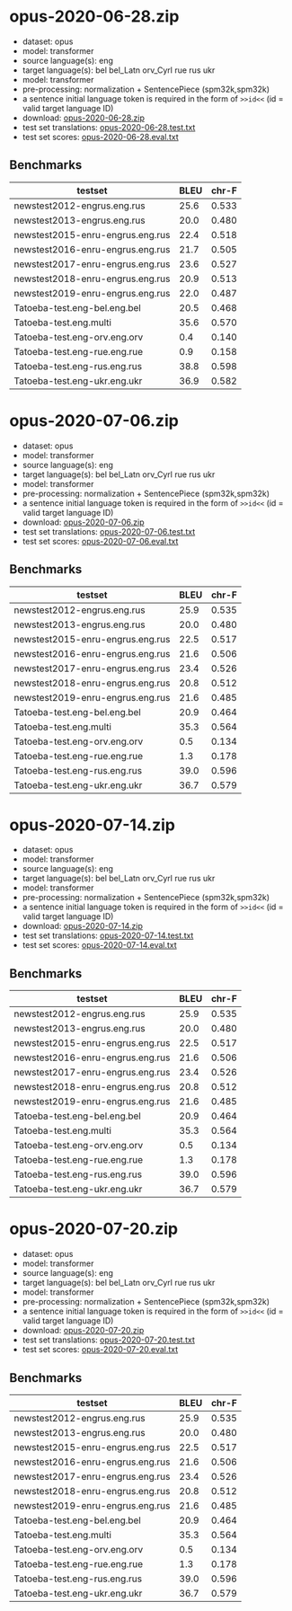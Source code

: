 # opus-2020-06-28.zip

* dataset: opus
* model: transformer
* source language(s): eng
* target language(s): bel bel_Latn orv_Cyrl rue rus ukr
* model: transformer
* pre-processing: normalization + SentencePiece (spm32k,spm32k)
* a sentence initial language token is required in the form of `>>id<<` (id = valid target language ID)
* download: [opus-2020-06-28.zip](https://object.pouta.csc.fi/Tatoeba-MT-models/eng-zle/opus-2020-06-28.zip)
* test set translations: [opus-2020-06-28.test.txt](https://object.pouta.csc.fi/Tatoeba-MT-models/eng-zle/opus-2020-06-28.test.txt)
* test set scores: [opus-2020-06-28.eval.txt](https://object.pouta.csc.fi/Tatoeba-MT-models/eng-zle/opus-2020-06-28.eval.txt)

## Benchmarks

| testset               | BLEU  | chr-F |
|-----------------------|-------|-------|
| newstest2012-engrus.eng.rus 	| 25.6 	| 0.533 |
| newstest2013-engrus.eng.rus 	| 20.0 	| 0.480 |
| newstest2015-enru-engrus.eng.rus 	| 22.4 	| 0.518 |
| newstest2016-enru-engrus.eng.rus 	| 21.7 	| 0.505 |
| newstest2017-enru-engrus.eng.rus 	| 23.6 	| 0.527 |
| newstest2018-enru-engrus.eng.rus 	| 20.9 	| 0.513 |
| newstest2019-enru-engrus.eng.rus 	| 22.0 	| 0.487 |
| Tatoeba-test.eng-bel.eng.bel 	| 20.5 	| 0.468 |
| Tatoeba-test.eng.multi 	| 35.6 	| 0.570 |
| Tatoeba-test.eng-orv.eng.orv 	| 0.4 	| 0.140 |
| Tatoeba-test.eng-rue.eng.rue 	| 0.9 	| 0.158 |
| Tatoeba-test.eng-rus.eng.rus 	| 38.8 	| 0.598 |
| Tatoeba-test.eng-ukr.eng.ukr 	| 36.9 	| 0.582 |

# opus-2020-07-06.zip

* dataset: opus
* model: transformer
* source language(s): eng
* target language(s): bel bel_Latn orv_Cyrl rue rus ukr
* model: transformer
* pre-processing: normalization + SentencePiece (spm32k,spm32k)
* a sentence initial language token is required in the form of `>>id<<` (id = valid target language ID)
* download: [opus-2020-07-06.zip](https://object.pouta.csc.fi/Tatoeba-MT-models/eng-zle/opus-2020-07-06.zip)
* test set translations: [opus-2020-07-06.test.txt](https://object.pouta.csc.fi/Tatoeba-MT-models/eng-zle/opus-2020-07-06.test.txt)
* test set scores: [opus-2020-07-06.eval.txt](https://object.pouta.csc.fi/Tatoeba-MT-models/eng-zle/opus-2020-07-06.eval.txt)

## Benchmarks

| testset               | BLEU  | chr-F |
|-----------------------|-------|-------|
| newstest2012-engrus.eng.rus 	| 25.9 	| 0.535 |
| newstest2013-engrus.eng.rus 	| 20.0 	| 0.480 |
| newstest2015-enru-engrus.eng.rus 	| 22.5 	| 0.517 |
| newstest2016-enru-engrus.eng.rus 	| 21.6 	| 0.506 |
| newstest2017-enru-engrus.eng.rus 	| 23.4 	| 0.526 |
| newstest2018-enru-engrus.eng.rus 	| 20.8 	| 0.512 |
| newstest2019-enru-engrus.eng.rus 	| 21.6 	| 0.485 |
| Tatoeba-test.eng-bel.eng.bel 	| 20.9 	| 0.464 |
| Tatoeba-test.eng.multi 	| 35.3 	| 0.564 |
| Tatoeba-test.eng-orv.eng.orv 	| 0.5 	| 0.134 |
| Tatoeba-test.eng-rue.eng.rue 	| 1.3 	| 0.178 |
| Tatoeba-test.eng-rus.eng.rus 	| 39.0 	| 0.596 |
| Tatoeba-test.eng-ukr.eng.ukr 	| 36.7 	| 0.579 |

# opus-2020-07-14.zip

* dataset: opus
* model: transformer
* source language(s): eng
* target language(s): bel bel_Latn orv_Cyrl rue rus ukr
* model: transformer
* pre-processing: normalization + SentencePiece (spm32k,spm32k)
* a sentence initial language token is required in the form of `>>id<<` (id = valid target language ID)
* download: [opus-2020-07-14.zip](https://object.pouta.csc.fi/Tatoeba-MT-models/eng-zle/opus-2020-07-14.zip)
* test set translations: [opus-2020-07-14.test.txt](https://object.pouta.csc.fi/Tatoeba-MT-models/eng-zle/opus-2020-07-14.test.txt)
* test set scores: [opus-2020-07-14.eval.txt](https://object.pouta.csc.fi/Tatoeba-MT-models/eng-zle/opus-2020-07-14.eval.txt)

## Benchmarks

| testset               | BLEU  | chr-F |
|-----------------------|-------|-------|
| newstest2012-engrus.eng.rus 	| 25.9 	| 0.535 |
| newstest2013-engrus.eng.rus 	| 20.0 	| 0.480 |
| newstest2015-enru-engrus.eng.rus 	| 22.5 	| 0.517 |
| newstest2016-enru-engrus.eng.rus 	| 21.6 	| 0.506 |
| newstest2017-enru-engrus.eng.rus 	| 23.4 	| 0.526 |
| newstest2018-enru-engrus.eng.rus 	| 20.8 	| 0.512 |
| newstest2019-enru-engrus.eng.rus 	| 21.6 	| 0.485 |
| Tatoeba-test.eng-bel.eng.bel 	| 20.9 	| 0.464 |
| Tatoeba-test.eng.multi 	| 35.3 	| 0.564 |
| Tatoeba-test.eng-orv.eng.orv 	| 0.5 	| 0.134 |
| Tatoeba-test.eng-rue.eng.rue 	| 1.3 	| 0.178 |
| Tatoeba-test.eng-rus.eng.rus 	| 39.0 	| 0.596 |
| Tatoeba-test.eng-ukr.eng.ukr 	| 36.7 	| 0.579 |

# opus-2020-07-20.zip

* dataset: opus
* model: transformer
* source language(s): eng
* target language(s): bel bel_Latn orv_Cyrl rue rus ukr
* model: transformer
* pre-processing: normalization + SentencePiece (spm32k,spm32k)
* a sentence initial language token is required in the form of `>>id<<` (id = valid target language ID)
* download: [opus-2020-07-20.zip](https://object.pouta.csc.fi/Tatoeba-MT-models/eng-zle/opus-2020-07-20.zip)
* test set translations: [opus-2020-07-20.test.txt](https://object.pouta.csc.fi/Tatoeba-MT-models/eng-zle/opus-2020-07-20.test.txt)
* test set scores: [opus-2020-07-20.eval.txt](https://object.pouta.csc.fi/Tatoeba-MT-models/eng-zle/opus-2020-07-20.eval.txt)

## Benchmarks

| testset               | BLEU  | chr-F |
|-----------------------|-------|-------|
| newstest2012-engrus.eng.rus 	| 25.9 	| 0.535 |
| newstest2013-engrus.eng.rus 	| 20.0 	| 0.480 |
| newstest2015-enru-engrus.eng.rus 	| 22.5 	| 0.517 |
| newstest2016-enru-engrus.eng.rus 	| 21.6 	| 0.506 |
| newstest2017-enru-engrus.eng.rus 	| 23.4 	| 0.526 |
| newstest2018-enru-engrus.eng.rus 	| 20.8 	| 0.512 |
| newstest2019-enru-engrus.eng.rus 	| 21.6 	| 0.485 |
| Tatoeba-test.eng-bel.eng.bel 	| 20.9 	| 0.464 |
| Tatoeba-test.eng.multi 	| 35.3 	| 0.564 |
| Tatoeba-test.eng-orv.eng.orv 	| 0.5 	| 0.134 |
| Tatoeba-test.eng-rue.eng.rue 	| 1.3 	| 0.178 |
| Tatoeba-test.eng-rus.eng.rus 	| 39.0 	| 0.596 |
| Tatoeba-test.eng-ukr.eng.ukr 	| 36.7 	| 0.579 |

